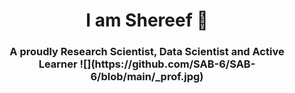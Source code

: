   <h1 align="center"> I am Shereef 👋
 <h3 align="center"> A proudly Research Scientist, Data Scientist and Active Learner
   ![](https://github.com/SAB-6/SAB-6/blob/main/_prof.jpg)
   
<!--
**SAB-6/SAB-6** is a ✨ _special_ ✨ repository because its `README.md` (this file) appears on your GitHub profile.

Here are some ideas to get you started:

- 🔭 I’m currently working on ...
- 🌱 I’m currently learning ...
- 👯 I’m looking to collaborate on ...
- 🤔 I’m looking for help with ...
- 💬 Ask me about ...
- 📫 How to reach me: ...
- 😄 Pronouns: ...
- ⚡ Fun fact: ...
-->
